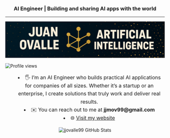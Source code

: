 <div align="center">
  <h3>AI Engineer | Building and sharing AI apps with the world</h3>
  <hr>
  <a href="https://juanovalle.com/">
    <img src="banner2.jpg" alt="banner">
  </a>
</div>

<p align="left">
  <img src="https://komarev.com/ghpvc/?username=jjovalle99&label=Profile%20views&color=0e75b6&style=flat-square" alt="Profile views" />
</p>

<ul style="text-align: center; list-style-position: inside; font-size: 16px; line-height: 1.6;">
  <li>
    🖐 I’m an AI Engineer who builds practical AI applications for companies of all sizes.  
    Whether it’s a startup or an enterprise, I create solutions that truly work and deliver real results.
  </li>
  <li>
    ✉️ You can reach out to me at <strong>jjmov99@gmail.com</strong>
  </li>
  <li>
    🌐 <a href="https://juanovalle.com/" target="_blank">Visit my website</a>
  </li>
</ul>


<p align="center">
  <img src="https://github-readme-stats.vercel.app/api?username=jjovalle99&show_icons=true&theme=dark&locale=en" alt="jjovalle99 GitHub Stats" />
</p>
